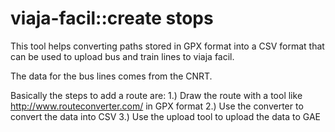 # viaja-facil::create stops

This tool helps converting paths stored in GPX format into a CSV format that can be used to upload bus and train lines to viaja facil.

The data for the bus lines comes from the CNRT.

Basically the steps to add a route are:
1.) Draw the route with a tool like http://www.routeconverter.com/ in GPX format
2.) Use the converter to convert the data into CSV
3.) Use the upload tool to upload the data to GAE
